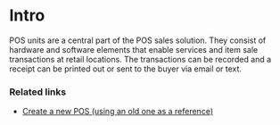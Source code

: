 # Intro

POS units are a central part of the POS sales solution. They consist of hardware and software elements that enable services and item sale transactions at retail locations. The transactions can be recorded and a receipt can be printed out or sent to the buyer via email or text. 

### Related links
- [Create a new POS (using an old one as a reference)](./howto/createnew.md)